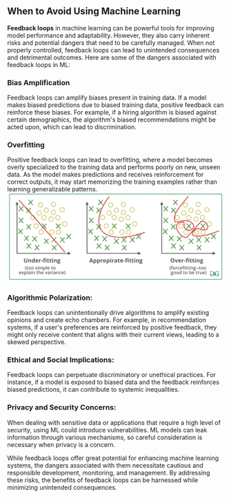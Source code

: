 ## When to Avoid Using Machine Learning

**Feedback loops** in machine learning can be powerful tools for improving model performance and adaptability. However, they also carry inherent risks and potential dangers that need to be carefully managed. When not properly controlled, feedback loops can lead to unintended consequences and detrimental outcomes. Here are some of the dangers associated with feedback loops in ML:

### Bias Amplification
Feedback loops can amplify biases present in training data. If a model makes biased predictions due to biased training data, positive feedback can reinforce these biases. For example, if a hiring algorithm is biased against certain demographics, the algorithm's biased recommendations might be acted upon, which can lead to discrimination.

### Overfitting
Positive feedback loops can lead to overfitting, where a model becomes overly specialized to the training data and performs poorly on new, unseen data. As the model makes predictions and receives reinforcement for correct outputs, it may start memorizing the training examples rather than learning generalizable patterns.
![Overfitting](../../_static/avoid_ml_overfitting.png)

### Algorithmic Polarization:
Feedback loops can unintentionally drive algorithms to amplify existing opinions and create echo chambers. For example, in recommendation systems, if a user's preferences are reinforced by positive feedback, they might only receive content that aligns with their current views, leading to a skewed perspective.

### Ethical and Social Implications:
Feedback loops can perpetuate discriminatory or unethical practices. For instance, if a model is exposed to biased data and the feedback reinforces biased predictions, it can contribute to systemic inequalities.

### Privacy and Security Concerns:
When dealing with sensitive data or applications that require a high level of security, using ML could introduce vulnerabilities. ML models can leak information through various mechanisms, so careful consideration is necessary when privacy is a concern.


While feedback loops offer great potential for enhancing machine learning systems, the dangers associated with them necessitate cautious and responsible development, monitoring, and management. By addressing these risks, the benefits of feedback loops can be harnessed while minimizing unintended consequences.
